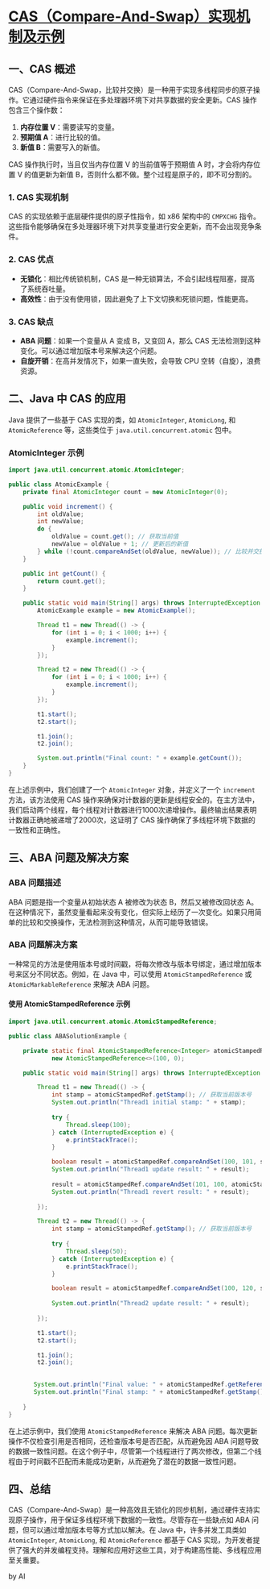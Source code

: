 # [CAS（Compare-And-Swap）实现机制及示例](https://github.com/humyna/gitblog/issues/40)

## 一、CAS 概述

CAS（Compare-And-Swap，比较并交换）是一种用于实现多线程同步的原子操作。它通过硬件指令来保证在多处理器环境下对共享数据的安全更新。CAS 操作包含三个操作数：
1. **内存位置 V**：需要读写的变量。
2. **预期值 A**：进行比较的值。
3. **新值 B**：需要写入的新值。

CAS 操作执行时，当且仅当内存位置 V 的当前值等于预期值 A 时，才会将内存位置 V 的值更新为新值 B，否则什么都不做。整个过程是原子的，即不可分割的。

### 1. CAS 实现机制
CAS 的实现依赖于底层硬件提供的原子性指令，如 x86 架构中的 `CMPXCHG` 指令。这些指令能够确保在多处理器环境下对共享变量进行安全更新，而不会出现竞争条件。

### 2. CAS 优点
- **无锁化**：相比传统锁机制，CAS 是一种无锁算法，不会引起线程阻塞，提高了系统吞吐量。
- **高效性**：由于没有使用锁，因此避免了上下文切换和死锁问题，性能更高。

### 3. CAS 缺点
- **ABA 问题**：如果一个变量从 A 变成 B，又变回 A，那么 CAS 无法检测到这种变化。可以通过增加版本号来解决这个问题。
- **自旋开销**：在高并发情况下，如果一直失败，会导致 CPU 空转（自旋），浪费资源。

## 二、Java 中 CAS 的应用

Java 提供了一些基于 CAS 实现的类，如 `AtomicInteger`, `AtomicLong`, 和 `AtomicReference` 等，这些类位于 `java.util.concurrent.atomic` 包中。

### AtomicInteger 示例

```java
import java.util.concurrent.atomic.AtomicInteger;

public class AtomicExample {
    private final AtomicInteger count = new AtomicInteger(0);

    public void increment() {
        int oldValue;
        int newValue;
        do {
            oldValue = count.get(); // 获取当前值
            newValue = oldValue + 1; // 更新后的新值
        } while (!count.compareAndSet(oldValue, newValue)); // 比较并交换
    }

    public int getCount() {
        return count.get();
    }

    public static void main(String[] args) throws InterruptedException {
        AtomicExample example = new AtomicExample();

        Thread t1 = new Thread(() -> {
            for (int i = 0; i < 1000; i++) {
                example.increment();
            }
        });

        Thread t2 = new Thread(() -> {
            for (int i = 0; i < 1000; i++) {
                example.increment();
            }
        });

        t1.start();
        t2.start();

        t1.join();
        t2.join();

        System.out.println("Final count: " + example.getCount());
    }
}
```

在上述示例中，我们创建了一个 `AtomicInteger` 对象，并定义了一个 `increment` 方法，该方法使用 CAS 操作来确保对计数器的更新是线程安全的。在主方法中，我们启动两个线程，每个线程对计数器进行1000次递增操作。最终输出结果表明计数器正确地被递增了2000次，这证明了 CAS 操作确保了多线程环境下数据的一致性和正确性。

## 三、ABA 问题及解决方案

### ABA 问题描述
ABA 问题是指一个变量从初始状态 A 被修改为状态 B，然后又被修改回状态 A。在这种情况下，虽然变量看起来没有变化，但实际上经历了一次变化。如果只用简单的比较和交换操作，无法检测到这种情况，从而可能导致错误。

### ABA 问题解决方案
一种常见的方法是使用版本号或时间戳，将每次修改与版本号绑定，通过增加版本号来区分不同状态。例如，在 Java 中，可以使用 `AtomicStampedReference` 或 `AtomicMarkableReference` 来解决 ABA 问题。

#### 使用 AtomicStampedReference 示例

```java
import java.util.concurrent.atomic.AtomicStampedReference;

public class ABASolutionExample {

    private static final AtomicStampedReference<Integer> atomicStampedRef =
            new AtomicStampedReference<>(100, 0);

    public static void main(String[] args) throws InterruptedException {

        Thread t1 = new Thread(() -> {
            int stamp = atomicStampedRef.getStamp(); // 获取当前版本号
            System.out.println("Thread1 initial stamp: " + stamp);
            
            try { 
                Thread.sleep(100); 
            } catch (InterruptedException e) { 
                e.printStackTrace(); 
            }

            boolean result = atomicStampedRef.compareAndSet(100, 101, stamp, stamp + 1);
            System.out.println("Thread1 update result: " + result);
            
            result = atomicStampedRef.compareAndSet(101, 100, atomicStampedRef.getStamp(), atomicStampedRef.getStamp() + 1);
            System.out.println("Thread1 revert result: " + result);
            
        });

        Thread t2 = new Thread(() -> {
            int stamp = atomicStampedRef.getStamp(); // 获取当前版本号
            
            try { 
                Thread.sleep(50); 
            } catch (InterruptedException e) { 
                e.printStackTrace(); 
            }

            boolean result = atomicStampedRef.compareAndSet(100, 120, stamp, stamp + 1);
            
            System.out.println("Thread2 update result: " + result);
            
        });

        t1.start();
        t2.start();

        t1.join();
        t2.join();

        
       System.out.println("Final value: " + atomicStampedRef.getReference());
       System.out.println("Final stamp: " + atomicStampedRef.getStamp());
       
    }
}
```

在上述示例中，我们使用 `AtomicStampedReference` 来解决 ABA 问题。每次更新操作不仅检查引用是否相同，还检查版本号是否匹配，从而避免因 ABA 问题导致的数据一致性问题。在这个例子中，尽管第一个线程进行了两次修改，但第二个线程由于时间戳不匹配而未能成功更新，从而避免了潜在的数据一致性问题。

## 四、总结

CAS（Compare-And-Swap）是一种高效且无锁化的同步机制，通过硬件支持实现原子操作，用于保证多线程环境下数据的一致性。尽管存在一些缺点如 ABA 问题，但可以通过增加版本号等方式加以解决。在 Java 中，许多并发工具类如 `AtomicInteger`, `AtomicLong`, 和 `AtomicReference` 都基于 CAS 实现，为开发者提供了强大的并发编程支持。理解和应用好这些工具，对于构建高性能、多线程应用至关重要。

by AI